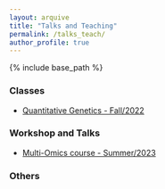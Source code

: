 ```yaml
---
layout: arquive
title: "Talks and Teaching"
permalink: /talks_teach/
author_profile: true
---
```


{% include base_path %}


### Classes

- [Quantitative Genetics - Fall/2022](master/talks_teach/QuantGen/index.md)

### Workshop and Talks 

- [Multi-Omics course - Summer/2023](talks_teach/Multi_Omics23/index.md)


### Others


